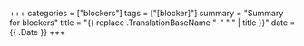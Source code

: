 +++ 
categories = ["blockers"]
tags = ["[blocker]"]
summary = "Summary for blockers"
title = "{{ replace .TranslationBaseName "-" " " | title }}"
date = {{ .Date }}
+++
